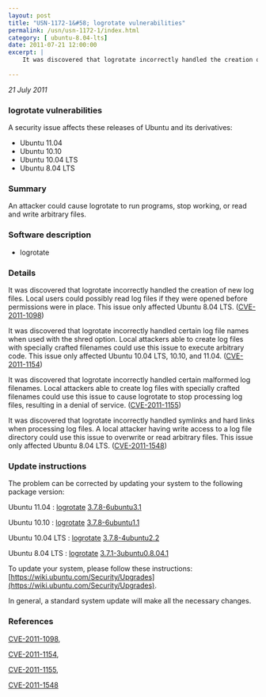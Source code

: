 ```yaml
---
layout: post
title: "USN-1172-1&#58; logrotate vulnerabilities"
permalink: /usn/usn-1172-1/index.html
category: [ ubuntu-8.04-lts]
date: 2011-07-21 12:00:00
excerpt: |
    It was discovered that logrotate incorrectly handled the creation of new log files. Local users could possibly read log files if they were opened before permissions were in place. This issue only affected Ubuntu 8.04 LTS. ([CVE-2011-1098](http://people.ubuntu.com/~ubuntu-security/cve/CVE-2011-1098))
    
--- 
```

 
 

*21 July 2011*

### logrotate vulnerabilities

A security issue affects these releases of Ubuntu and its derivatives:

* Ubuntu 11.04
* Ubuntu 10.10
* Ubuntu 10.04 LTS
* Ubuntu 8.04 LTS

### Summary

An attacker could cause logrotate to run programs, stop working, or read and write arbitrary files.

### Software description

* logrotate 

### Details

It was discovered that logrotate incorrectly handled the creation of new log files. Local users could possibly read log files if they were opened before permissions were in place. This issue only affected Ubuntu 8.04 LTS. ([CVE-2011-1098](http://people.ubuntu.com/~ubuntu-security/cve/CVE-2011-1098))

It was discovered that logrotate incorrectly handled certain log file names when used with the shred option. Local attackers able to create log files with specially crafted filenames could use this issue to execute arbitrary code. This issue only affected Ubuntu 10.04 LTS, 10.10, and 11.04. ([CVE-2011-1154](http://people.ubuntu.com/~ubuntu-security/cve/CVE-2011-1154))

It was discovered that logrotate incorrectly handled certain malformed log filenames. Local attackers able to create log files with specially crafted filenames could use this issue to cause logrotate to stop processing log files, resulting in a denial of service. ([CVE-2011-1155](http://people.ubuntu.com/~ubuntu-security/cve/CVE-2011-1155))

It was discovered that logrotate incorrectly handled symlinks and hard links when processing log files. A local attacker having write access to a log file directory could use this issue to overwrite or read arbitrary files. This issue only affected Ubuntu 8.04 LTS. ([CVE-2011-1548](http://people.ubuntu.com/~ubuntu-security/cve/CVE-2011-1548)) 

### Update instructions

The problem can be corrected by updating your system to the following package version:

Ubuntu 11.04
 : [logrotate](https://launchpad.net/ubuntu/+source/logrotate) <span> [3.7.8-6ubuntu3.1](https://launchpad.net/ubuntu/+source/logrotate/3.7.8-6ubuntu3.1) </span> 

Ubuntu 10.10
 : [logrotate](https://launchpad.net/ubuntu/+source/logrotate) <span> [3.7.8-6ubuntu1.1](https://launchpad.net/ubuntu/+source/logrotate/3.7.8-6ubuntu1.1) </span> 

Ubuntu 10.04 LTS
 : [logrotate](https://launchpad.net/ubuntu/+source/logrotate) <span> [3.7.8-4ubuntu2.2](https://launchpad.net/ubuntu/+source/logrotate/3.7.8-4ubuntu2.2) </span> 

Ubuntu 8.04 LTS
 : [logrotate](https://launchpad.net/ubuntu/+source/logrotate) <span> [3.7.1-3ubuntu0.8.04.1](https://launchpad.net/ubuntu/+source/logrotate/3.7.1-3ubuntu0.8.04.1) </span> 

To update your system, please follow these instructions: [https://wiki.ubuntu.com/Security/Upgrades](https://wiki.ubuntu.com/Security/Upgrades).

In general, a standard system update will make all the necessary changes. 

### References

 
 [CVE-2011-1098](http://people.ubuntu.com/~ubuntu-security/cve/CVE-2011-1098), 

 [CVE-2011-1154](http://people.ubuntu.com/~ubuntu-security/cve/CVE-2011-1154), 

 [CVE-2011-1155](http://people.ubuntu.com/~ubuntu-security/cve/CVE-2011-1155), 

 [CVE-2011-1548](http://people.ubuntu.com/~ubuntu-security/cve/CVE-2011-1548)
 

